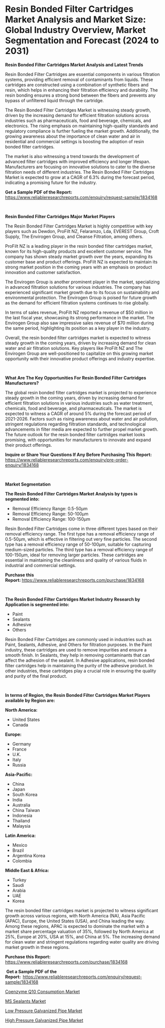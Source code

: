 <p><h1>Resin Bonded Filter Cartridges Market Analysis and Market Size: Global Industry Overview, Market Segmentation and Forecast (2024 to 2031)</h1></p><p><strong>Resin Bonded Filter Cartridges Market Analysis and Latest Trends</strong></p>
<p><p>Resin Bonded Filter Cartridges are essential components in various filtration systems, providing efficient removal of contaminants from liquids. These cartridges are constructed using a combination of synthetic fibers and resin, which helps in enhancing their filtration efficiency and durability. The resin bonding ensures a strong bond between the fibers and prevents any bypass of unfiltered liquid through the cartridge.</p><p>The Resin Bonded Filter Cartridges Market is witnessing steady growth, driven by the increasing demand for efficient filtration solutions across industries such as pharmaceuticals, food and beverage, chemicals, and electronics. The rising emphasis on maintaining high-quality standards and regulatory compliance is further fueling the market growth. Additionally, the growing awareness about the importance of clean water and air in residential and commercial settings is boosting the adoption of resin bonded filter cartridges.</p><p>The market is also witnessing a trend towards the development of advanced filter cartridges with improved efficiency and longer lifespan. Manufacturers are focusing on innovative solutions to cater to the diverse filtration needs of different industries. The Resin Bonded Filter Cartridges Market is expected to grow at a CAGR of 6.3% during the forecast period, indicating a promising future for the industry.</p></p>
<p><strong>Get a Sample PDF of the Report:&nbsp;</strong> <a href="https://www.reliableresearchreports.com/enquiry/request-sample/1834168">https://www.reliableresearchreports.com/enquiry/request-sample/1834168</a></p>
<p>&nbsp;</p>
<p><strong>Resin Bonded Filter Cartridges Major Market Players</strong></p>
<p><p>The Resin Bonded Filter Cartridges Market is highly competitive with key players such as Dewdon, ProFilt NZ, Felaramzo, Lda, EVEREST Group, Croft Supply, The Envirogen Group, and Cleanse Filtration, among others.</p><p>ProFilt NZ is a leading player in the resin bonded filter cartridges market, known for its high-quality products and excellent customer service. The company has shown steady market growth over the years, expanding its customer base and product offerings. ProFilt NZ is expected to maintain its strong market position in the coming years with an emphasis on product innovation and customer satisfaction.</p><p>The Envirogen Group is another prominent player in the market, specializing in advanced filtration solutions for various industries. The company has experienced significant market growth due to its focus on sustainability and environmental protection. The Envirogen Group is poised for future growth as the demand for efficient filtration systems continues to rise globally.</p><p>In terms of sales revenue, ProFilt NZ reported a revenue of $50 million in the last fiscal year, showcasing its strong performance in the market. The Envirogen Group also saw impressive sales revenue of $70 million during the same period, highlighting its position as a key player in the industry.</p><p>Overall, the resin bonded filter cartridges market is expected to witness steady growth in the coming years, driven by increasing demand for clean water and air filtration solutions. Key players like ProFilt NZ and The Envirogen Group are well-positioned to capitalize on this growing market opportunity with their innovative product offerings and industry expertise.</p></p>
<p>&nbsp;</p>
<p><strong>What Are The Key Opportunities For Resin Bonded Filter Cartridges Manufacturers?</strong></p>
<p><p>The global resin bonded filter cartridges market is projected to experience steady growth in the coming years, driven by increasing demand for efficient filtration solutions in various industries such as water treatment, chemicals, food and beverage, and pharmaceuticals. The market is expected to witness a CAGR of around 5% during the forecast period of 2021-2026. Factors such as rising awareness about water and air pollution, stringent regulations regarding filtration standards, and technological advancements in filter media are expected to further propel market growth. The future outlook for the resin bonded filter cartridges market looks promising, with opportunities for manufacturers to innovate and expand their product offerings.</p></p>
<p><strong>Inquire or Share Your Questions If Any Before Purchasing This Report:</strong> <a href="https://www.reliableresearchreports.com/enquiry/pre-order-enquiry/1834168">https://www.reliableresearchreports.com/enquiry/pre-order-enquiry/1834168</a></p>
<p>&nbsp;</p>
<p><strong>Market Segmentation</strong></p>
<p><strong>The Resin Bonded Filter Cartridges Market Analysis by types is segmented into:</strong></p>
<p><ul><li>Removal Efficiency Range: 0.5-50µm</li><li>Removal Efficiency Range: 50-100µm</li><li>Removal Efficiency Range: 100-150µm</li></ul></p>
<p><p>Resin Bonded Filter Cartridges come in three different types based on their removal efficiency range. The first type has a removal efficiency range of 0.5-50µm, which is effective in filtering out very fine particles. The second type has a removal efficiency range of 50-100µm, suitable for capturing medium-sized particles. The third type has a removal efficiency range of 100-150µm, ideal for removing larger particles. These cartridges are essential in maintaining the cleanliness and quality of various fluids in industrial and commercial settings.</p></p>
<p><strong>Purchase this Report:&nbsp;</strong><a href="https://www.reliableresearchreports.com/purchase/1834168">https://www.reliableresearchreports.com/purchase/1834168</a></p>
<p>&nbsp;</p>
<p><strong>The Resin Bonded Filter Cartridges Market Industry Research by Application is segmented into:</strong></p>
<p><ul><li>Paint</li><li>Sealants</li><li>Adhesive</li><li>Others</li></ul></p>
<p><p>Resin Bonded Filter Cartridges are commonly used in industries such as Paint, Sealants, Adhesive, and Others for filtration purposes. In the Paint industry, these cartridges are used to remove impurities and ensure a smooth finish. In Sealants, they help in removing contaminants that can affect the adhesion of the sealant. In Adhesive applications, resin bonded filter cartridges help in maintaining the purity of the adhesive product. In other industries, these cartridges play a crucial role in ensuring the quality and purity of the final product.</p></p>
<p>&nbsp;</p>
<p><strong>In terms of Region, the Resin Bonded Filter Cartridges Market Players available by Region are:</strong></p>
<p>
    <p> <strong> North America: </strong>
        <ul>
            <li>United States</li>
            <li>Canada</li>
        </ul>
        </p> 
    <p> <strong> Europe: </strong>
        <ul>
            <li>Germany</li>
            <li>France</li>
            <li>U.K.</li>
            <li>Italy</li>
            <li>Russia</li>
        </ul>
        </p> 
    <p> <strong> Asia-Pacific: </strong>
        <ul>
            <li>China</li>
            <li>Japan</li>
            <li>South Korea</li>
            <li>India</li>
            <li>Australia</li>
            <li>China Taiwan</li>
            <li>Indonesia</li>
            <li>Thailand</li>
            <li>Malaysia</li>
        </ul>
        </p> 
    <p> <strong> Latin America: </strong>
        <ul>
            <li>Mexico</li>
            <li>Brazil</li>
            <li>Argentina Korea</li>
            <li>Colombia</li>
        </ul>
        </p> 
    <p> <strong> Middle East & Africa: </strong>
        <ul>
            <li>Turkey</li>
            <li>Saudi</li>
            <li>Arabia</li>
            <li>UAE</li>
            <li>Korea</li>
        </ul>
    </p>
    </p>
<p><p>The resin bonded filter cartridges market is projected to witness significant growth across various regions, with North America (NA), Asia Pacific (APAC), Europe, the United States (USA), and China leading the way. Among these regions, APAC is expected to dominate the market with a market share percentage valuation of 35%, followed by North America at 25%, Europe at 20%, USA at 15%, and China at 5%. The increasing demand for clean water and stringent regulations regarding water quality are driving market growth in these regions.</p></p>
<p><strong>Purchase this Report: </strong><a href="https://www.reliableresearchreports.com/purchase/1834168">https://www.reliableresearchreports.com/purchase/1834168</a></p>
<p>&nbsp;<strong>Get a Sample PDF of the Report:&nbsp;&nbsp;</strong><a href="https://www.reliableresearchreports.com/enquiry/request-sample/1834168">https://www.reliableresearchreports.com/enquiry/request-sample/1834168</a></p>
<p><strong></strong></p>
<p><p><a href="https://issuu.com/reportprime-2/docs/coenzyme-q10-consumption-market-size-2030.pptx">Coenzyme Q10 Consumption Market</a></p><p><a href="https://issuu.com/reportprime-2/docs/ms-sealants-market-size-2030.pptx">MS Sealants Market</a></p><p><a href="https://github.com/josesg55/Market-Research-Report-List-1/blob/main/low-pressure-galvanized-pipe-market.md">Low Pressure Galvanized Pipe Market</a></p><p><a href="https://github.com/mancsybtousav/Market-Research-Report-List-1/blob/main/high-pressure-galvanized-pipe-market.md">High Pressure Galvanized Pipe Market</a></p></p>